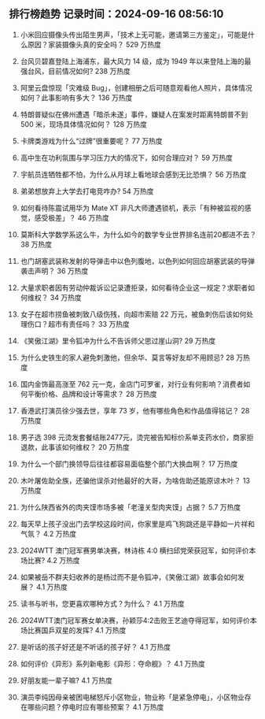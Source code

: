 
## 排行榜趋势 记录时间：2024-09-16 08:56:10
  
  1. 小米回应摄像头传出陌生男声，「技术上无可能，邀请第三方鉴定」，可能是什么原因？家装摄像头真的安全吗？ 529 万热度
    
  2. 台风贝碧嘉登陆上海浦东，最大风力 14 级，成为 1949 年以来登陆上海的最强台风，目前情况如何? 238 万热度
    
  3. 阿里云盘惊现「灾难级 Bug」，创建相册之后可随意观看他人照片，具体情况如何？此事影响有多大？ 136 万热度
    
  4. 特朗普疑似在佛州遭遇「暗杀未遂」事件，嫌疑人在案发时距离特朗普不到 500 米，现场具体情况如何？ 128 万热度
    
  5. 卡牌类游戏为什么“过牌”很重要呢？ 77 万热度
    
  6. 高中生在功利氛围与学习压力大的情况下，如何合理应对？ 59 万热度
    
  7. 宇航员连牺牲都不怕，为什么从月球上看地球会感到无比恐惧？ 56 万热度
    
  8. 弟弟想放弃上大学去打电竞咋办? 54 万热度
    
  9. 如何看待陈震试用华为 Mate XT 非凡大师遭遇锁机，表示「有种被监视的感觉，感受极差」？ 46 万热度
    
  10. 莫斯科大学数学系这么牛，为什么如今的数学专业世界排名连前20都进不去？ 38 万热度
    
  11. 也门胡塞武装称发射的导弹击中以色列腹地，以色列如何回应胡塞武装的导弹袭击声明？ 36 万热度
    
  12. 大量求职者因有劳动仲裁诉讼记录遭拒录，如何看待企业这一规定？求职者如何维权？ 34 万热度
    
  13. 女子在超市捞鱼被刺致八级伤残，向超市索赔 22 万元，被鱼刺伤后该如何处理伤口？超市有责任吗？ 33 万热度
    
  14. 《笑傲江湖》里令狐冲为什么不告诉师父思过崖山洞? 29 万热度
    
  15. 为什么史铁生的家人避免刺激他，但余华、莫言等好友却不用顾忌? 28 万热度
    
  16. 国内金饰最高涨至 762 元一克，金店门可罗雀，对行业有何影响？消费者如何平衡价格、品牌和设计等需求？ 28 万热度
    
  17. 香港武打演员徐少强去世，享年 73 岁，他有哪些角色和作品值得铭记？ 28 万热度
    
  18. 男子选 398 元烫发套餐结账2477元，烫完被告知标价系单支药水价，商家拒退款，此事该如何维权？ 20 万热度
    
  19. 为什么一个部门换领导后往往都容易面临整个部门大换血啊？ 17 万热度
    
  20. 木叶屠佐助全族，还骗他误杀对他最好的大哥，为啥佐助还能原谅木叶？ 13 万热度
    
  21. 为什么陕西省外的肉夹馍市场多被「老潼关型肉夹馍」占据？ 5.7 万热度
    
  22. 每天早上孩子没出门去学校这段时间，你家里是鸡飞狗跳还是平静如一片祥和气氛？ 4.2 万热度
    
  23. 2024WTT 澳门冠军赛男单决赛，林诗栋 4:0 横扫邱党荣获冠军，如何评价本场比赛? 4.2 万热度
    
  24. 如果被岳不群夫妇收养的是杨过而不是令狐冲，《笑傲江湖》故事会如何发展？ 4.1 万热度
    
  25. 读书与听书，您更喜欢哪种方式？为什么？ 4.1 万热度
    
  26. 2024WTT澳门冠军赛女单决赛，孙颖莎4:2击败王艺迪夺得冠军，如何评价本场比赛国乒双星的发挥? 4.1 万热度
    
  27. 是听话的孩子好还是不听话的孩子好？ 4.1 万热度
    
  28. 如何评价《异形》系列新电影《异形：夺命舰》？ 4.1 万热度
    
  29. 好朋友能一辈子嘛? 4.1 万热度
    
  30. 演员李纯因母亲被困电梯怒斥小区物业，物业称「是紧急停电」，小区物业存在哪些问题？停电时应有哪些预案？ 4.1 万热度
    